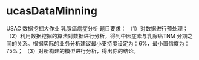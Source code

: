 # ucasDataMinning
USAC 数据挖掘大作业 乳腺癌病症分析
题目要求：
（1）对数据进行预处理；
（2）利用数据挖掘的算法对数据进行分析，得到中医症素与乳腺癌TNM 分期之间的关系。根据实际的业务分析建议最小支持度设定为：6%，最小置信度为：75%；
（3）对所构建的模型进行分析，得出你的结论。
